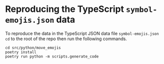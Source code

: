 # Reproducing the TypeScript `symbol-emojis.json` data

To reproduce the data in the TypeScript JSON data file `symbol-emojis.json`
`cd` to the root of the repo then run the following commands.

```shell
cd src/python/move_emojis
poetry install
poetry run python -m scripts.generate_code
```
